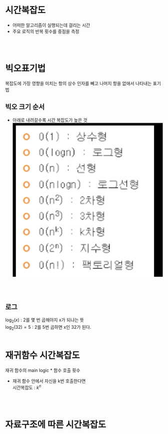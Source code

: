 # 시간복잡도
- 어떠한 알고리즘이 실행되는데 걸리는 시간
- 주요 로직의 반복 횟수를 중점을 측정
<br/>
<br/>

# 빅오표기법
복잡도에 가장 영향을 미치는 항의 상수 인자를 빼고 나머지 항을 없애서 나타내는 표기법
<br/>

## 빅오 크기 순서
- 아래로 내려갈수록 시간 복잡도가 높은 것
![](./../../assets/2023-03-07-19-31-41.png)

<br/>
<br/>

## 로그
$\log_{2}{(x)}$ : 2를 몇 번 곱해야지 x가 되냐는 뜻
<br/>
$\log_{2}{(32)} = 5$ : 2를 5번 곱하면 x인 32가 된다.
<br/>
<br/>

# 재귀함수 시간복잡도
재귀 함수의 main logic * 함수 호출 횟수
- 재귀 함수 안에서 자신을 k번 호출한다면      
  시간복잡도 : $k^n$
<br/>
<br/>

# 자료구조에 따른 시간복잡도



